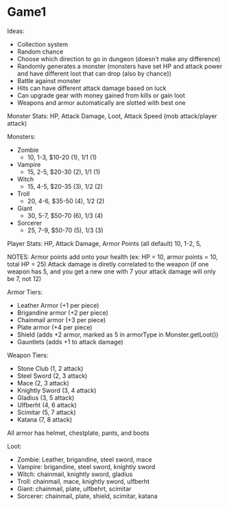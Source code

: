 # Game1

Ideas:
- Collection system
- Random chance
- Choose which direction to go in dungeon (doesn't make any difference)
- Randomly generates a monster (monsters have set HP and attack power and have different loot that can drop (also by chance))
- Battle against monster
- Hits can have different attack damage based on luck
- Can upgrade gear with money gained from kills or gain loot
- Weapons and armor automatically are slotted with best one

Monster Stats:
HP, Attack Damage, Loot, Attack Speed (mob attack/player attack)

Monsters:
- Zombie
  - 10, 1-3, $10-20 (1), 1/1 (1)
- Vampire
  - 15, 2-5, $20-30 (2), 1/1 (1)
- Witch
  - 15, 4-5, $20-35 (3), 1/2 (2)
- Troll
  - 20, 4-6, $35-50 (4), 1/2 (2)
- Giant
  - 30, 5-7, $50-70 (6), 1/3 (4)
- Sorcerer
  - 25, 7-9, $50-70 (5), 1/3 (3)

Player Stats:
HP, Attack Damage, Armor Points (all default)
10, 1-2, 5, 

NOTES:
Armor points add onto your health (ex: HP = 10, armor points = 10, total HP = 25)
Attack damage is diretly correlated to the weapon (if one weapon has 5, and you get a new one with 7 your attack damage will only be 7, not 12)

Armor Tiers:
- Leather Armor (+1 per piece)
- Brigandine armor (+2 per piece)
- Chainmail armor (+3 per piece)
- Plate armor (+4 per piece)
- Shield (adds +2 armor, marked as 5 in armorType in Monster.getLoot())
- Gauntlets (adds +1 to attack damage)

Weapon Tiers:
- Stone Club (1, 2 attack)
- Steel Sword (2, 3 attack)
- Mace (2, 3 attack)
- Knightly Sword (3, 4 attack)
- Gladius (3, 5 attack)
- Ulfberht (4, 6 attack)
- Scimitar (5, 7 attack)
- Katana (7, 8 attack)

All armor has helmet, chestplate, pants, and boots

Loot:
- Zombie: Leather, brigandine, steel sword, mace
- Vampire: brigandine, steel sword, knightly sword
- Witch: chainmail, knightly sword, gladius
- Troll: chainmail, mace, knightly sword, ulfberht
- Giant: chainmail, plate, ulfbehrt, scimitar
- Sorcerer: chainmail, plate, shield, scimitar, katana
